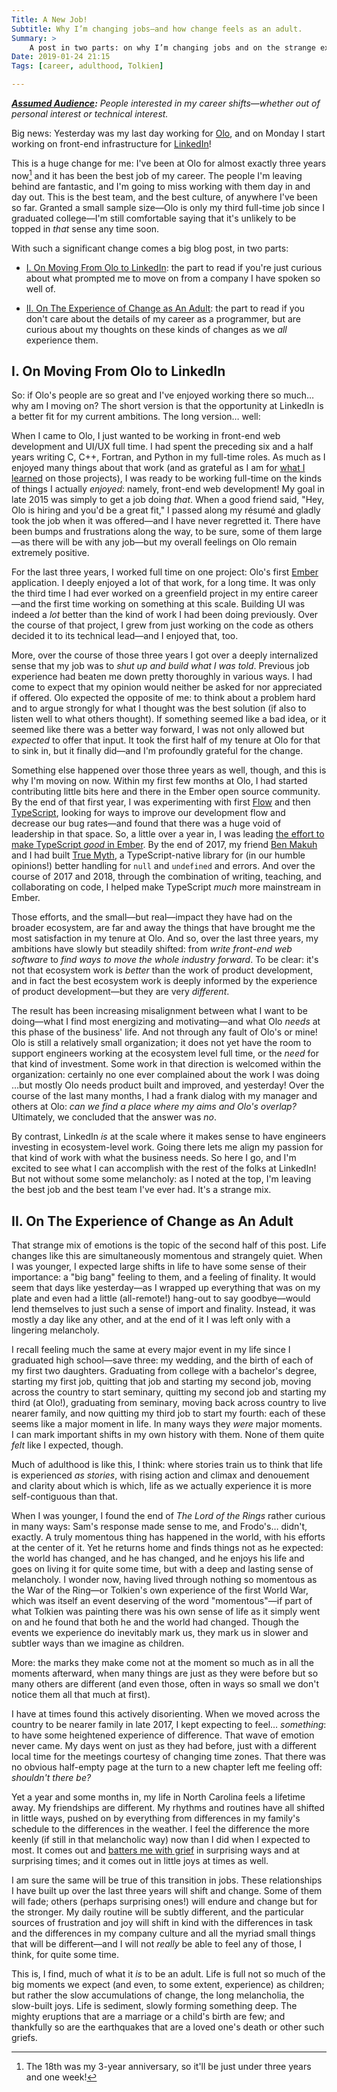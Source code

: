 ```yaml
---
Title: A New Job!
Subtitle: Why I’m changing jobs—and how change feels as an adult.
Summary: >
    A post in two parts: on why I’m changing jobs and on the strange experience of change as an adult.
Date: 2019-01-24 21:15
Tags: [career, adulthood, Tolkien]

---
```


<i><b>[Assumed Audience][aa]:</b> People interested in my career shifts—whether out of personal interest or technical interest.</i>

[aa]: https://www.chriskrycho.com/2018/assumed-audiences.html

Big news: Yesterday was my last day working for [Olo], and on Monday I start working on front-end infrastructure for [LinkedIn]!

[Olo]: https://www.olo.com
[LinkedIn]: https://linkedin.com

This is a huge change for me: I've been at Olo for almost exactly three years now[^tenure] and it has been the best job of my career. The people I'm leaving behind are fantastic, and I'm going to miss working with them day in and day out. This is the best team, and the best culture, of anywhere I've been so far. Granted a small sample size—Olo is only my third full-time job since I graduated college—I'm still comfortable saying that it's unlikely to be topped in *that* sense any time soon.

[^tenure]: The 18th was my 3-year anniversary, so it'll be just under three years and one week!

With such a significant change comes a big blog post, in two parts:

- [I. On Moving From Olo to LinkedIn](#i.-on-moving-from-olo-to-linkedin): the part to read if you're just curious about what prompted me to move on from a company I have spoken so well of.

- [II. On The Experience of Change as An Adult](#ii.-on-the-experience-of-change-as-an-adult): the part to read if you don't care about the details of my career as a programmer, but are curious about my thoughts on these kinds of changes as we *all* experience them.

## I. On Moving From Olo to LinkedIn

So: if Olo's people are so great and I've enjoyed working there so much… why am I moving on? The short version is that the opportunity at LinkedIn is a better fit for my current ambitions. The long version… well:

When I came to Olo, I just wanted to be working in front-end web development and <abbr>UI</abbr>/<abbr>UX</abbr> full time. I had spent the preceding six and a half years writing C, C++, Fortran, and Python in my full-time roles. As much as I enjoyed many things about that work (and as grateful as I am for [what I learned][career] on those projects), I was ready to be working full-time on the kinds of things I actually *enjoyed*: namely, front-end web development! My goal in late 2015 was simply to get a job doing *that*. When a good friend said, "Hey, Olo is hiring and you'd be a great fit," I passed along my résumé and gladly took the job when it was offered—and I have never regretted it. There have been bumps and frustrations along the way, to be sure, some of them large—as there will be with any job—but my overall feelings on Olo remain extremely positive.

[career]: https://www.chriskrycho.com/2018/career-trajectory.html

For the last three years, I worked full time on one project: Olo's first [Ember] application. I deeply enjoyed a lot of that work, for a long time. It was only the third time I had ever worked on a greenfield project in my entire career—and the first time working on something at this scale. Building <abbr>UI</abbr> was indeed a *lot* better than the kind of work I had been doing previously. Over the course of that project, I grew from just working on the code as others decided it to its technical lead—and I enjoyed that, too.

[Ember]: https://emberjs.com

More, over the course of those three years I got over a deeply internalized sense that my job was to <i>shut up and build what I was told</i>. Previous job experience had beaten me down pretty thoroughly in various ways. I had come to expect that my opinion would neither be asked for nor appreciated if offered. Olo expected the opposite of me: to think about a problem hard and to argue strongly for what I thought was the best solution (if also to listen well to what others thought). If something seemed like a bad idea, or it seemed like there was a better way forward, I was not only allowed but *expected* to offer that input. It took the first half of my tenure at Olo for that to sink in, but it finally did—and I'm profoundly grateful for the change.

Something else happened over those three years as well, though, and this is why I'm moving on now. Within my first few months at Olo, I had started contributing little bits here and there in the Ember open source community. By the end of that first year, I was experimenting with first [Flow] and then [TypeScript], looking for ways to improve our development flow and decrease our bug rates—and found that there was a huge void of leadership in that space. So, a little over a year in, I was leading [the effort to make TypeScript *good* in Ember][typed-ember]. By the end of 2017, my friend [Ben Makuh] and I had built [True Myth], a TypeScript-native library for (in our humble opinions!) better handling for `null` and `undefined` and errors. And over the course of 2017 and 2018, through the combination of writing, teaching, and collaborating on code, I helped make TypeScript *much* more mainstream in Ember.

[Flow]: https://flow.org/en/
[TypeScript]: http://www.typescriptlang.org
[typed-ember]: https://github.com/typed-ember
[Ben Makuh]: https://mobile.twitter.com/bmakuh
[True Myth]: https://www.chriskrycho.com/true-myth

Those efforts, and the small—but real—impact they have had on the broader ecosystem, are far and away the things that have brought me the most satisfaction in my tenure at Olo. And so, over the last three years, my ambitions have slowly but steadily shifted: from <i>write front-end web software</i> to <i>find ways to move the whole industry forward</i>. To be clear: it's not that ecosystem work is *better* than the work of product development, and in fact the best ecosystem work is deeply informed by the experience of product development—but they are very *different*.

The result has been increasing misalignment between what I want to be doing—what I find most energizing and motivating—and what Olo *needs* at this phase of the business' life. And not through any fault of Olo's or mine! Olo is still a relatively small organization; it does not yet have the room to support engineers working at the ecosystem level full time, or the *need* for that kind of investment. Some work in that direction is welcomed within the organization: certainly no one ever complained about the work I was doing …but mostly Olo needs product built and improved, and yesterday! Over the course of the last many months, I had a frank dialog with my manager and others at Olo: <i>can we find a place where my aims and Olo's overlap?</i> Ultimately, we concluded that the answer was <i>no</i>.

By contrast, LinkedIn *is* at the scale where it makes sense to have engineers investing in ecosystem-level work. Going there lets me align my passion for that kind of work with what the business needs. So here I go, and I'm excited to see what I can accomplish with the rest of the folks at LinkedIn! But not without some some melancholy: as I noted at the top, I'm leaving the best job and the best team I've ever had. It's a strange mix.

## II. On The Experience of Change as An Adult

That strange mix of emotions is the topic of the second half of this post. Life changes like this are simultaneously momentous and strangely quiet. When I was younger, I expected large shifts in life to have some sense of their importance: a "big bang" feeling to them, and a feeling of finality. It would seem that days like yesterday—as I wrapped up everything that was on my plate and even had a little (all-remote!) hang-out to say goodbye—would lend themselves to just such a sense of import and finality. Instead, it was mostly a day like any other, and at the end of it I was left only with a lingering melancholy.

I recall feeling much the same at every major event in my life since I graduated high school—save three: my wedding, and the birth of each of my first two daughters. Graduating from college with a bachelor's degree, starting my first job, quitting that job and starting my second job, moving across the country to start seminary, quitting my second job and starting my third (at Olo!), graduating from seminary, moving back across country to live nearer family, and now quitting my third job to start my fourth: each of these seems like a major moment in life. In many ways they *were* major moments. I can mark important shifts in my own history with them. None of them quite *felt* like I expected, though.

Much of adulthood is like this, I think: where stories train us to think that life is experienced *as stories*, with rising action and climax and denouement and clarity about which is which, life as we actually experience it is more self-contiguous than that.

When I was younger, I found the end of <cite>The Lord of the Rings</cite> rather curious in many ways: Sam's response made sense to me, and Frodo's… didn't, exactly. A truly momentous thing has happened in the world, with his efforts at the center of it. Yet he returns home and finds things not as he expected: the world has changed, and he has changed, and he enjoys his life and goes on living it for quite some time, but with a deep and lasting sense of melancholy. I wonder now, having lived through nothing so momentous as the War of the Ring—or Tolkien's own experience of the first World War, which was itself an event deserving of the word "momentous"—if part of what Tolkien was painting there was his own sense of life as it simply went on and he found that both he and the world had changed. Though the events we experience do inevitably mark us, they mark us in slower and subtler ways than we imagine as children.

More: the marks they make come not at the moment so much as in all the moments afterward, when many things are just as they were before but so many others are different (and even those, often in ways so small we don't notice them all that much at first).

I have at times found this actively disorienting. When we moved across the country to be nearer family in late 2017, I kept expecting to feel… *something*: to have some heightened experience of difference. That wave of emotion never came. My days went on just as they had before, just with a different local time for the meetings courtesy of changing time zones. That there was no obvious half-empty page at the turn to a new chapter left me feeling off: <i>shouldn't there be?</i>

Yet a year and some months in, my life in North Carolina feels a lifetime away. My friendships are different. My rhythms and routines have all shifted in little ways, pushed on by everything from differences in my family's schedule to the differences in the weather. I feel the difference the more keenly (if still in that melancholic way) now than I did when I expected to most. It comes out and [batters me with grief][poem] in surprising ways and at surprising times; and it comes out in little joys at times as well.

[poem]: http://www.chriskrycho.com/2019/time-does-not-heal.html

I am sure the same will be true of this transition in jobs. These relationships I have built up over the last three years will shift and change. Some of them will fade; others (perhaps surprising ones!) will endure and change but for the stronger. My daily routine will be subtly different, and the particular sources of frustration and joy will shift in kind with the differences in task and the differences in my company culture and all the myriad small things that will be different—and I will not *really* be able to feel any of those, I think, for quite some time.

This is, I find, much of what it *is* to be an adult. Life is full not so much of the big moments we expect (and even, to some extent, experience) as children; but rather the slow accumulations of change, the long melancholia, the slow-built joys. Life is sediment, slowly forming something deep. The mighty eruptions that are a marriage or a child's birth are few; and thankfully so are the earthquakes that are a loved one's death or other such griefs.
